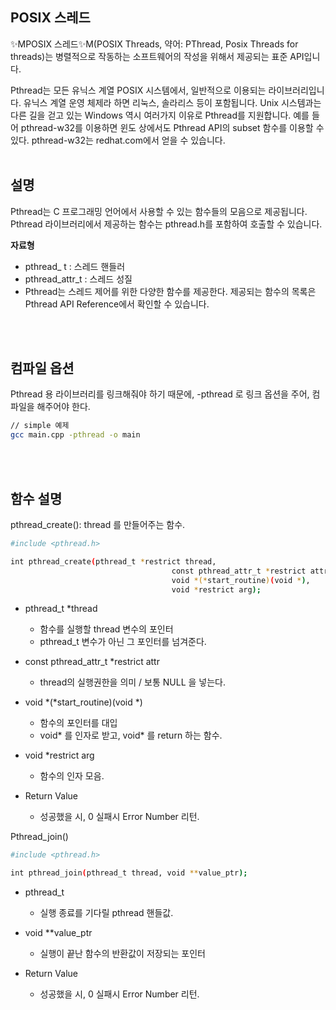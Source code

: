 ## POSIX 스레드

✨MPOSIX 스레드✨M(POSIX Threads, 약어: PThread, Posix Threads for threads)는 병렬적으로 작동하는 소프트웨어의 작성을 위해서 제공되는 표준 API입니다.

Pthread는 모든 유닉스 계열 POSIX 시스템에서, 일반적으로 이용되는 라이브러리입니다. 유닉스 계열 운영 체제라 하면 리눅스, 솔라리스 등이 포함됩니다. Unix 시스템과는 다른 길을 걷고 있는 Windows 역시 여러가지 이유로 Pthread를 지원합니다. 예를 들어 pthread-w32를 이용하면 윈도 상에서도 Pthread API의 subset 함수를 이용할 수 있다. pthread-w32는 redhat.com에서 얻을 수 있습니다. 
<br>
<br>

## 설명

Pthread는 C 프로그래밍 언어에서 사용할 수 있는 함수들의 모음으로 제공됩니다. Pthread 라이브러리에서 제공하는 함수는 pthread.h를 포함하여 호출할 수 있습니다.

**자료형**
- pthread_ t : 스레드 핸들러
- pthread_attr_t : 스레드 성질
- Pthread는 스레드 제어를 위한 다양한 함수를 제공한다. 제공되는 함수의 목록은 Pthread API Reference에서 확인할 수 있습니다. 

<br>
<br>

## 컴파일 옵션

Pthread 용 라이브러리를 링크해줘야 하기 때문에, -pthread 로 링크 옵션을 주어, 컴파일을 해주어야 한다.
```sh
// simple 예제
gcc main.cpp -pthread -o main
```
<br>
<br>


## 함수 설명
pthread_create(): thread 를 만들어주는 함수.

```sh
#include <pthread.h>

int pthread_create(pthread_t *restrict thread,
									const pthread_attr_t *restrict attr,
									void *(*start_routine)(void *),
									void *restrict arg);
```

- pthread_t *thread
	- 함수를 실행할 thread 변수의 포인터
  - pthread_t 변수가 아닌 그 포인터를 넘겨준다.
- const pthread_attr_t *restrict attr
	- thread의 실행권한을 의미 / 보통 NULL 을 넣는다.
- void *(*start_routine)(void *)
	- 함수의 포인터를 대입
	- void* 를 인자로 받고, void* 를 return 하는 함수.
- void *restrict arg
	- 함수의 인자 모음.


	
- Return Value
	- 성공했을 시, 0 실패시 Error Number 리턴.


 Pthread_join()
```sh
#include <pthread.h>

int pthread_join(pthread_t thread, void **value_ptr);
```
- pthread_t
	- 실행 종료를 기다릴 pthread 핸들값.
- void **value_ptr
	- 실행이 끝난 함수의 반환값이 저장되는 포인터


- Return Value
	- 성공했을 시, 0 실패시 Error Number 리턴.
